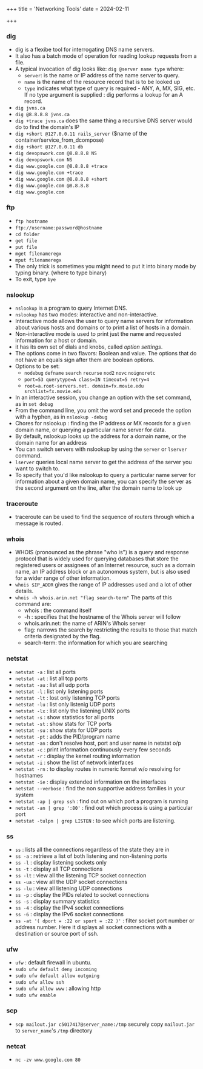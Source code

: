 +++
title = 'Networking Tools'
date = 2024-02-11

+++

### dig

- dig is a flexibe tool for interrogating DNS name servers.
- It also has a batch mode of operation for reading lookup requests from a file.
- A typical invocation of dig looks like: `dig @server name type` where:
  - `server`: is the name or IP address of the name server to query.
  - `name` is the name of the resource record that is to be looked up
  - `type` indicates what type of query is required - ANY, A, MX, SIG, etc. If no type argument is supplied : dig performs a lookup for an A record.
- `dig jvns.ca`
- `dig @8.8.8.8 jvns.ca`
- `dig +trace jvns.ca` does the same thing a recursive DNS server would do to find the domain's IP
- `dig +short @127.0.0.11 rails_server` ($name of the container/service_from_dcompose)
- `dig +short @127.0.0.11 db`
- `dig devopswork.com @8.8.8.8 NS`
- `dig devopswork.com NS`
- `dig www.google.com @8.8.8.8 +trace`
- `dig www.google.com +trace`
- `dig www.google.com @8.8.8.8 +short`
- `dig www.google.com @8.8.8.8`
- `dig www.google.com`

### ftp

- `ftp hostname`
- `ftp://username:password@hostname`
- `cd folder`
- `get file`
- `put file`
- `mget filenameregx`
- `mput filenameregx`
- The only trick is sometimes you might need to put it into binary mode by typing binary. (where to type binary)
- To exit, type `bye`

### nslookup

- `nslookup` is a program to query Internet DNS.
- `nslookup` has two modes: interactive and non-interactive.
- Interactive mode allows the user to query name servers for information about various hosts and domains or to print a list of hosts in a domain.
- Non-interactive mode is used to print just the name and requested information for a host or domain.
- it has its own set of dials and knobs, called _option settings_.
- The options come in two flavors: Boolean and value. The options that do not have an equals sign after them are boolean options.
- Options to be set:
  - `nodebug` `defname` `search` `recurse` `nod2` `novc` `noignoretc`
  - `port=53 querytype=A class=IN timeout=5 retry=4`
  - `root=a.root-servers.net. domain=fx.movie.edu srchlist=fx.movie.edu`
- In an interactive session, you change an option with the set command, as in `set debug`
- From the command line, you omit the word set and precede the option with a hyphen, as in `nslookup -debug`
- Chores for nslookup : finding the IP address or MX records for a given domain name, or querying a particular name server for data.
- By default, nslookup looks up the address for a domain name, or the domain name for an address
- You can switch servers with nslookup by using the `server` or `lserver` command.
- `lserver` queries local name server to get the address of the server you want to switch to.
- To specify that you'd like nslookup to query a particular name server for information about a given domain name, you can specify the server as the second argument on the line, after the domain name to look up

### traceroute

- traceroute can be used to find the sequence of routers through which a message is routed.

### whois

- WHOIS (pronounced as the phrase "who is") is a query and response protocol that is widely used for querying databases that store the registered users or assignees of an Internet resource, such as a domain name, an IP address block or an autonomous system, but is also used for a wider range of other information.
- `whois $IP_ADDR` gives the range of IP addresses used and a lot of other details.
- `whois -h whois.arin.net "flag search-term"` The parts of this command are:
  - whois : the command itself
  - -h : specifies that the hostname of the Whois server will follow
  - whois.arin.net: the name of ARIN's Whois server
  - flag: narrows the search by restricting the results to those that match criteria designated by the flag.
  - search-term: the information for which you are searching

### netstat

- `netstat -a`  : list all ports
- `netstat -at` : list all tcp ports
- `netstat -au` : list all udp ports
- `netstat -l`  : list only listening ports
- `netstat -lt` : lost only listening TCP ports
- `netstat -lu` : list only listenig UDP ports
- `netstat -lx` : list only the listening UNIX ports
- `netstat -s`  : show statistics for all ports
- `netstat -st` : show stats for TCP ports
- `netstat -su` : show stats for UDP ports
- `netstat -pt` : adds the PID/program name
- `netstat -an` : don't resolve host, port and user name in netstat o/p
- `netstat -c`  : print information continuously every few seconds
- `netstat -r`  : display the kernel routing information
- `netstat -i`  : show the list of network interfaces
- `netstat -rn` : to display routes in numeric format w/o resolving for hostnames
- `netstat -ie` : display extended information on the interfaces
- `netstat --verbose`            : find the non supportive address families in your system
- `netstat -ap | grep ssh`       : find out on which port a program is running
- `netstat -an | grep ':80'`     : find out which process is using a particular port
- `netstat -tulpn | grep LISTEN` : to see which ports are listening.

### ss

- `ss` : lists all the connections regardless of the state they are in
- `ss -a`  : retrieve a list of both listening and non-listening ports
- `ss -l`  : display listening sockets only
- `ss -t`  : display all TCP connections
- `ss -lt` : view all the listening TCP socket connection
- `ss -ua` : view all the UDP socket connections
- `ss -lu` : view all listening UDP connections
- `ss -p`  : display the PIDs related to socket connections
- `ss -s`  : display summary statistics
- `ss -4`  : display the IPv4 socket connections
- `ss -6`  : display the IPv6 socket connections
- `ss -at '( dport = :22 or sport = :22 )'` : filter socket port number or address number. Here it displays all socket connections with a destination or source port of ssh.

### ufw

- `ufw` : default firewall in ubuntu.
- `sudo ufw default deny incoming`
- `sudo ufw default allow outgoing`
- `sudo ufw allow ssh`
- `sudo ufw allow www` : allowing http
- `sudo ufw enable`

### scp

- `scp mailout.jar c5017417@server_name:/tmp` securely copy `mailout.jar` to `server_name`'s `/tmp` directory

### netcat

- `nc -zv www.google.com 80`
